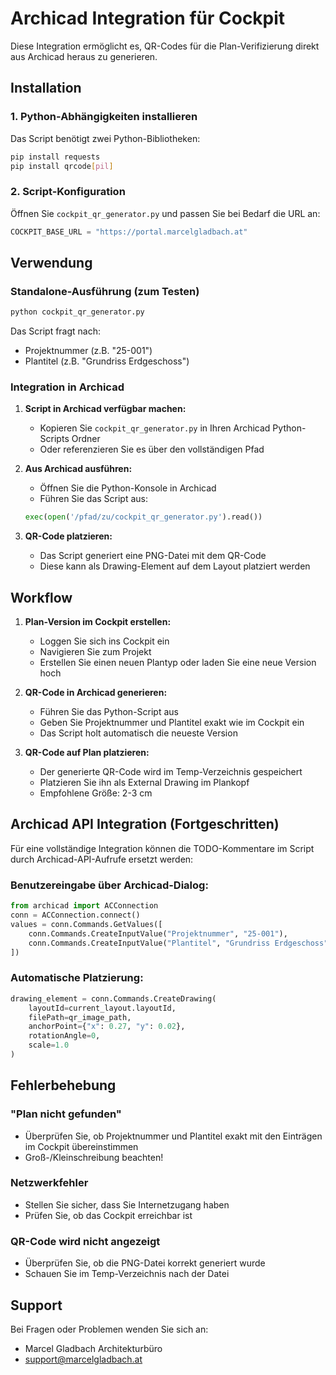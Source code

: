 # Archicad Integration für Cockpit

Diese Integration ermöglicht es, QR-Codes für die Plan-Verifizierung direkt aus Archicad heraus zu generieren.

## Installation

### 1. Python-Abhängigkeiten installieren

Das Script benötigt zwei Python-Bibliotheken:

```bash
pip install requests
pip install qrcode[pil]
```

### 2. Script-Konfiguration

Öffnen Sie `cockpit_qr_generator.py` und passen Sie bei Bedarf die URL an:

```python
COCKPIT_BASE_URL = "https://portal.marcelgladbach.at"
```

## Verwendung

### Standalone-Ausführung (zum Testen)

```bash
python cockpit_qr_generator.py
```

Das Script fragt nach:
- Projektnummer (z.B. "25-001")
- Plantitel (z.B. "Grundriss Erdgeschoss")

### Integration in Archicad

1. **Script in Archicad verfügbar machen:**
   - Kopieren Sie `cockpit_qr_generator.py` in Ihren Archicad Python-Scripts Ordner
   - Oder referenzieren Sie es über den vollständigen Pfad

2. **Aus Archicad ausführen:**
   - Öffnen Sie die Python-Konsole in Archicad
   - Führen Sie das Script aus:
   ```python
   exec(open('/pfad/zu/cockpit_qr_generator.py').read())
   ```

3. **QR-Code platzieren:**
   - Das Script generiert eine PNG-Datei mit dem QR-Code
   - Diese kann als Drawing-Element auf dem Layout platziert werden

## Workflow

1. **Plan-Version im Cockpit erstellen:**
   - Loggen Sie sich ins Cockpit ein
   - Navigieren Sie zum Projekt
   - Erstellen Sie einen neuen Plantyp oder laden Sie eine neue Version hoch

2. **QR-Code in Archicad generieren:**
   - Führen Sie das Python-Script aus
   - Geben Sie Projektnummer und Plantitel exakt wie im Cockpit ein
   - Das Script holt automatisch die neueste Version

3. **QR-Code auf Plan platzieren:**
   - Der generierte QR-Code wird im Temp-Verzeichnis gespeichert
   - Platzieren Sie ihn als External Drawing im Plankopf
   - Empfohlene Größe: 2-3 cm

## Archicad API Integration (Fortgeschritten)

Für eine vollständige Integration können die TODO-Kommentare im Script durch Archicad-API-Aufrufe ersetzt werden:

### Benutzereingabe über Archicad-Dialog:
```python
from archicad import ACConnection
conn = ACConnection.connect()
values = conn.Commands.GetValues([
    conn.Commands.CreateInputValue("Projektnummer", "25-001"),
    conn.Commands.CreateInputValue("Plantitel", "Grundriss Erdgeschoss")
])
```

### Automatische Platzierung:
```python
drawing_element = conn.Commands.CreateDrawing(
    layoutId=current_layout.layoutId,
    filePath=qr_image_path,
    anchorPoint={"x": 0.27, "y": 0.02},
    rotationAngle=0,
    scale=1.0
)
```

## Fehlerbehebung

### "Plan nicht gefunden"
- Überprüfen Sie, ob Projektnummer und Plantitel exakt mit den Einträgen im Cockpit übereinstimmen
- Groß-/Kleinschreibung beachten!

### Netzwerkfehler
- Stellen Sie sicher, dass Sie Internetzugang haben
- Prüfen Sie, ob das Cockpit erreichbar ist

### QR-Code wird nicht angezeigt
- Überprüfen Sie, ob die PNG-Datei korrekt generiert wurde
- Schauen Sie im Temp-Verzeichnis nach der Datei

## Support

Bei Fragen oder Problemen wenden Sie sich an:
- Marcel Gladbach Architekturbüro
- support@marcelgladbach.at
